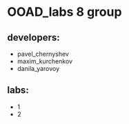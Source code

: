 # OOAD_labs 8 group
## developers:
* pavel_chernyshev
* maxim_kurchenkov
* danila_yarovoy
## labs:
* 1
* 2
